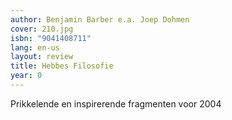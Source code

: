 ```yaml
---
author: Benjamin Barber e.a. Joep Dohmen
cover: 210.jpg
isbn: "9041408711"
lang: en-us
layout: review
title: Hebbes Filosofie
year: 0
---
```


Prikkelende en inspirerende fragmenten voor 2004
